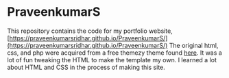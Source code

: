 # PraveenkumarS


This repository contains the code for my portfolio website, [https://praveenkumarsridhar.github.io/PraveenkumarS/](https://praveenkumarsridhar.github.io/PraveenkumarS/) The original html, css, and php were acquired from a free themezy theme found [here](https://www.themezy.com/demos/151-ceevee-free-responsive-website-template). It was a lot of fun tweaking the HTML to make the template my own. I learned a lot about HTML and CSS in the process of making this site.